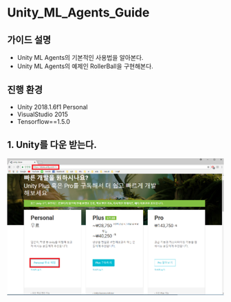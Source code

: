 # Unity_ML_Agents_Guide 

## 가이드 설명
- Unity ML Agents의 기본적인 사용법을 알아본다.
- Unity ML Agents의 예제인 RollerBall을 구현해본다.

## 진행 환경
- Unity 2018.1.6f1 Personal
- VisualStudio 2015 
- Tensorflow==1.5.0 

## 1. Unity를 다운 받는다.
![Alt text](/1.unity_download/unity_download.png "unity_download")
